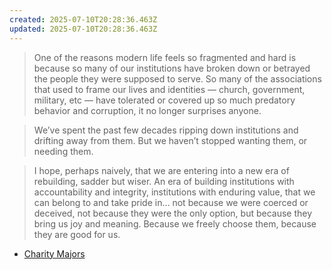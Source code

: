 ```yaml
---
created: 2025-07-10T20:28:36.463Z
updated: 2025-07-10T20:28:36.463Z
---
```

> One of the reasons modern life feels so fragmented and hard is because so many of our institutions have broken down or betrayed the people they were supposed to serve. So many of the associations that used to frame our lives and identities — church, government, military, etc — have tolerated or covered up so much predatory behavior and corruption, it no longer surprises anyone.

> We’ve spent the past few decades ripping down institutions and drifting away from them. But we haven’t stopped wanting them, or needing them.

> I hope, perhaps naively, that we are entering into a new era of rebuilding, sadder but wiser. An era of building institutions with accountability and integrity, institutions with enduring value, that we can belong to and take pride in… not because we were coerced or deceived, not because they were the only option, but because they bring us joy and meaning. Because we freely choose them, because they are good for us.

- [Charity Majors](https://charity.wtf/2025/07/09/thoughts-on-motivation-and-my-40-year-career/)